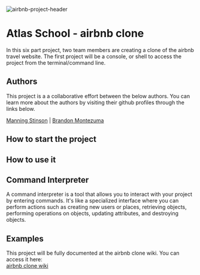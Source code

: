 ![airbnb-project-header](https://github.com/manningstinson/atlas-AirBnB_clone/assets/104523090/d4c252f6-6cf0-462d-8d94-a67bcdbdf4b7)

# Atlas School - airbnb clone
In this six part project, two team members are creating a clone of the airbnb travel website. The first project will be a console, or shell to access the project from the terminal/command line.

## Authors
This project is a a collaborative effort between the below authors. You can learn more about the authors by visiting their github profiles through the links below.<br>

[Manning Stinson](https://github.com/manningstinson) |
[Brandon Montezuma](https://github.com/bmontezuma)

## How to start the project
## How to use it
## Command Interpreter
A command interpreter is a tool that allows you to interact with your project by entering commands. It's like a specialized interface where you can perform actions such as creating new users or places, retrieving objects, performing operations on objects, updating attributes, and destroying objects.
## Examples

This project will be fully documented at the airbnb clone wiki. You can access it here:<br>
[airbnb clone wiki](https://github.com/manningstinson/atlas-AirBnB_clone/wiki/airbnb-clone-wiki)
